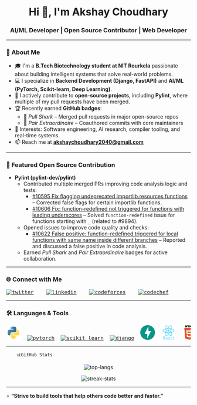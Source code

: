 <h1 align="center">Hi 👋, I'm Akshay Choudhary</h1>
<h3 align="center">AI/ML Developer | Open Source Contributor | Web Developer</h3>

---

### 🧠 About Me

- 🎓 I'm a **B.Tech Biotechnology student at NIT Rourkela** passionate about building intelligent systems that solve real-world problems.  
- 💻 I specialize in **Backend Development (Django, FastAPI)** and **AI/ML (PyTorch, Scikit-learn, Deep Learning)**.  
- 🧩 I actively contribute to **open-source projects**, including **Pylint**, where multiple of my pull requests have been merged.  
- 🏆 Recently earned **GitHub badges**:
  - 🦈 *Pull Shark* – Merged pull requests in major open-source repos  
  - 🤝 *Pair Extraordinaire* – Coauthored commits with core maintainers  
- 🧩 Interests: Software engineering, AI research, compiler tooling, and real-time systems.  
- 📫 Reach me at **akshaychoudhary2040@gmail.com**

---


### 🌟 Featured Open Source Contribution

- **Pylint (pylint-dev/pylint)**  
  - Contributed multiple merged PRs improving code analysis logic and tests:  
    - [#10595 Fix flagging undeprecated importlib.resources functions](https://github.com/pylint-dev/pylint/pull/10595) – Corrected false flags for certain importlib functions.  
    - [#10606 Fix: function-redefined not triggered for functions with leading underscores](https://github.com/pylint-dev/pylint/pull/10606) – Solved `function-redefined` issue for functions starting with `_` (related to #9894).  
  - Opened issues to improve code quality and checks:  
    - [#10622 False positive: function-redefined triggered for local functions with same name inside different branches](https://github.com/pylint-dev/pylint/issues/10622) – Reported and discussed a false positive in code analysis.  
  - Earned *Pull Shark* and *Pair Extraordinaire* badges for active collaboration.


---

### 🌐 Connect with Me

<pre align="left">
<a href="https://twitter.com/akshayc14486242" target="blank"><img align="center" src="https://raw.githubusercontent.com/rahuldkjain/github-profile-readme-generator/master/src/images/icons/Social/twitter.svg" alt="twitter" height="30" width="40" /></a>    <a href="https://linkedin.com/in/akshay-choudhary-264434269" target="blank"><img align="center" src="https://raw.githubusercontent.com/rahuldkjain/github-profile-readme-generator/master/src/images/icons/Social/linked-in-alt.svg" alt="linkedin" height="30" width="40" /></a>    <a href="https://codeforces.com/profile/akshay_692004" target="blank"><img align="center" src="https://raw.githubusercontent.com/rahuldkjain/github-profile-readme-generator/master/src/images/icons/Social/codeforces.svg" alt="codeforces" height="30" width="40" /></a>    <a href="https://www.codechef.com/users/akshay9713" target="blank"><img align="center" src="https://cdn.jsdelivr.net/npm/simple-icons@3.1.0/icons/codechef.svg" alt="codechef" height="30" width="40" /></a>
</pre>

---

### 🛠️ Languages & Tools
<p>
<pre align="left">
<a href="https://www.python.org" target="_blank"><img src="https://raw.githubusercontent.com/devicons/devicon/master/icons/python/python-original.svg" alt="python" width="40" height="40"/></a>  <a href="https://pytorch.org/" target="_blank"><img src="https://www.vectorlogo.zone/logos/pytorch/pytorch-icon.svg" alt="pytorch" width="40" height="40"/></a>  <a href="https://scikit-learn.org/" target="_blank"><img src="https://upload.wikimedia.org/wikipedia/commons/0/05/Scikit_learn_logo_small.svg" alt="scikit_learn" width="40" height="40"/></a>  <a href="https://www.djangoproject.com/" target="_blank"><img src="https://cdn.worldvectorlogo.com/logos/django.svg" alt="django" width="40" height="40"/></a>  <a href="https://fastapi.tiangolo.com/" target="_blank"><img src="https://raw.githubusercontent.com/devicons/devicon/master/icons/fastapi/fastapi-original.svg" alt="fastapi" width="40" height="40"/></a>  <a href="https://reactjs.org/" target="_blank"><img src="https://raw.githubusercontent.com/devicons/devicon/master/icons/react/react-original-wordmark.svg" alt="react" width="40" height="40"/></a>  <a href="https://www.w3.org/html/" target="_blank"><img src="https://raw.githubusercontent.com/devicons/devicon/master/icons/html5/html5-original-wordmark.svg" alt="html5" width="40" height="40"/></a>  <a href="https://www.w3schools.com/css/" target="_blank"><img src="https://raw.githubusercontent.com/devicons/devicon/master/icons/css3/css3-original-wordmark.svg" alt="css3" width="40" height="40"/></a>  <a href="https://www.javascript.com/" target="_blank"><img src="https://raw.githubusercontent.com/devicons/devicon/master/icons/javascript/javascript-original.svg" alt="javascript" width="40" height="40"/></a>  <a href="https://www.docker.com/" target="_blank"><img src="https://raw.githubusercontent.com/devicons/devicon/master/icons/docker/docker-original-wordmark.svg" alt="docker" width="40" height="40"/></a>  <a href="https://git-scm.com/" target="_blank"><img src="https://www.vectorlogo.zone/logos/git-scm/git-scm-icon.svg" alt="git" width="40" height="40"/></a>  <a href="https://www.linux.org/" target="_blank"><img src="https://raw.githubusercontent.com/devicons/devicon/master/icons/linux/linux-original.svg" alt="linux" width="40" height="40"/></a>  <a href="https://www.cprogramming.com/" target="_blank"><img src="https://raw.githubusercontent.com/devicons/devicon/master/icons/c/c-original.svg" alt="c" width="40" height="40"/></a>  <a href="https://www.w3schools.com/cpp/" target="_blank"><img src="https://raw.githubusercontent.com/devicons/devicon/master/icons/cplusplus/cplusplus-original.svg" alt="cplusplus" width="40" height="40"/></a>  <a href="https://pandas.pydata.org/" target="_blank"><img src="https://raw.githubusercontent.com/devicons/devicon/master/icons/pandas/pandas-original.svg" alt="pandas" width="40" height="40"/></a>  <a href="https://numpy.org/" target="_blank"><img src="https://raw.githubusercontent.com/devicons/devicon/master/icons/numpy/numpy-original.svg" alt="numpy" width="40" height="40"/></a>
</pre >
</p>

---

        📊GitHub Stats

<p align="center">
  <img src="https://github-readme-stats.vercel.app/api/top-langs?username=Akshay9715&show_icons=true&locale=en&layout=compact" alt="top-langs" />
</p>

<p align="center">
  <img src="https://github-readme-streak-stats.herokuapp.com/?user=Akshay9715" alt="streak-stats" />
</p>

---


⭐ **“Strive to build tools that help others code better and faster.”**

